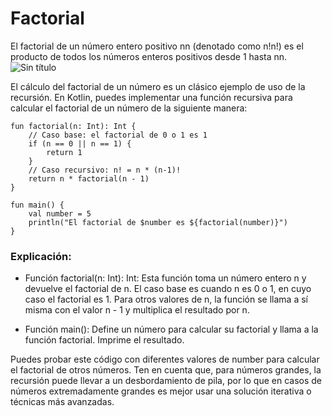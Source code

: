 # Factorial
El factorial de un número entero positivo nn (denotado como n!n!) es el producto de todos los números enteros positivos desde 1 hasta nn.
![Sin título](https://github.com/user-attachments/assets/12de2e7a-cb4b-4c64-af44-3781f1853797)

El cálculo del factorial de un número es un clásico ejemplo de uso de la recursión. En Kotlin, puedes implementar una función recursiva para calcular el factorial de un número de la siguiente manera:
~~~
fun factorial(n: Int): Int {
    // Caso base: el factorial de 0 o 1 es 1
    if (n == 0 || n == 1) {
        return 1
    }
    // Caso recursivo: n! = n * (n-1)!
    return n * factorial(n - 1)
}

fun main() {
    val number = 5
    println("El factorial de $number es ${factorial(number)}")
}
~~~
### Explicación:
 - Función factorial(n: Int): Int:
        Esta función toma un número entero n y devuelve el factorial de n.
        El caso base es cuando n es 0 o 1, en cuyo caso el factorial es 1.
        Para otros valores de n, la función se llama a sí misma con el valor n - 1 y multiplica el resultado por n.

 - Función main():
        Define un número para calcular su factorial y llama a la función factorial.
        Imprime el resultado.

Puedes probar este código con diferentes valores de number para calcular el factorial de otros números. Ten en cuenta que, para números grandes, la recursión puede llevar a un desbordamiento de pila, por lo que en casos de números extremadamente grandes es mejor usar una solución iterativa o técnicas más avanzadas.
